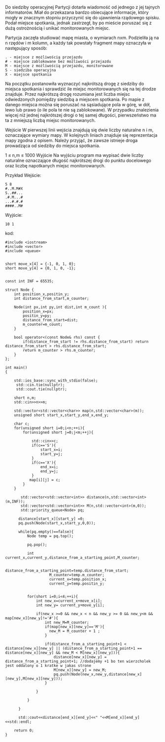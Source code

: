 Do siedziby operacyjnej Partycji dotarła wiadomość od jednego z jej tajnych informatorów. Miał do przekazana bardzo obiecujące informacje, który mogły w znacznym stopniu przyczynić się do ujawnienia rządowego spisku. Podał miejsce spotkania, jednak zastrzegł, by po mieście poruszać się z dużą ostrożnością i unikać monitorowanych miejsc.

Partycja zaczęła studiować mapę miasta, o wymiarach nxm. Podzieliła ją na n rzędów i m kolumn, a każdy tak powstały fragment mapy oznaczyła w następujący sposób:
```
. - miejsce z możliwością przejazdu
# - miejsce zablokowane bez możliwości przejazdu
M - miejsce z możliwością przejazdu, monitorowane
S - siedziba operacyjna
X - miejsce spotkania
```
Na początku postanowiła wyznaczyć najkrótszą drogę z siedziby do miejsca spotkania i sprawdzić ile miejsc monitorowanych się na tej drodze znajduje. Przez najkrótszą drogę rozumiana jest liczba miejsc odwiedzonych pomiędzy siedzibą a miejscem spotkania. Po mapie z danego miejsca można się poruszać na sąsiadujące pola w górę, w dół, lewo lub prawo (o ile pola te nie są zablokowane). W przypadku znalezienia więcej niż jednej najkrótszej drogi o tej samej długości, pierwszeństwo ma ta z mniejszą liczbą miejsc monitorowanych.

Wejście
W pierwszej linii wejścia znajdują się dwie liczby naturalne n i m, oznaczające wymiary mapy. W kolejnych liniach znajduje się reprezentacja mapy zgodna z opisem. Należy przyjąć, że zawsze istnieje droga prowadząca od siedziby do miejsca spotkania.

1 ≤ n,m ≤ 1000
Wyjście
Na wyjściu program ma wypisać dwie liczby naturalne oznaczające długość najkrótszej drogi do punktu docelowego oraz liczbę napotkanych miejsc monitorowanych.

Przykład
Wejście:
```
5 8
#..M.M#X
S..##...
.#.M...#
...#.#.#
####..M#
```
Wyjście:
```
10 1
```

kod:
```
#include <iostream>
#include <vector>
#include <queue>


short move_x[4] = {-1, 0, 1, 0};
short move_y[4] = {0, 1, 0, -1};


const int INF = 65535;

struct Node {
    int position_x,positin_y;
    int distance_from_start,m_counter;

    Node(int px,int py,int dist,int m_count ){
        position_x=px;
        positin_y=py;
        distance_from_start=dist;
        m_counter=m_count;
    }

    bool operator<(const Node& rhs) const {
        if(distance_from_start != rhs.distance_from_start) return distance_from_start > rhs.distance_from_start;
        return m_counter > rhs.m_counter;
    }
};

int main()
{

    std::ios_base::sync_with_stdio(false);
     std::cin.tie(nullptr);
     std::cout.tie(nullptr);

    short n,m;
    std::cin>>n>>m;

    std::vector<std::vector<char>> map(n,std::vector<char>(m));
    unsigned short start_x,start_y,end_x,end_y;

    char c;
    for(unsigned short i=0;i<n;++i){
        for(unsigned short j=0;j<m;++j){

            std::cin>>c;
            if(c=='S'){
                start_x=i;
                start_y=j;
            }
            if(c=='X'){
                end_x=i;
                end_y=j;
            }
           map[i][j] = c;
        }
    }

       std::vector<std::vector<int>> distance(n,std::vector<int>(m,INF));
       std::vector<std::vector<int>> M(n,std::vector<int>(m,0));
       std::priority_queue<Node> pq;

      distance[start_x][start_y] =0;
      pq.push(Node(start_x,start_y,0,0));

      while(pq.empty()==false){
          Node temp = pq.top();

          pq.pop();

          int current_x,current_y,distance_from_a_starting_point,M_counter;

                    distance_from_a_starting_point=temp.distance_from_start;
                    M_counter=temp.m_counter;
                    current_x=temp.position_x;
                    current_y=temp.positin_y;


          for(short i=0;i<4;++i){
              int new_x=current_x+move_x[i];
              int new_y= current_y+move_y[i];

              if(new_x >=0 && new_x < n && new_y >= 0 && new_y<m &&  map[new_x][new_y]!='#'){
                  int new_M=M_counter;
                  if(map[new_x][new_y]=='M'){
                    new_M = M_counter + 1 ;
                  }

                  if(distance_from_a_starting_point+1 < distance[new_x][new_y] || (distance_from_a_starting_point+1 == distance[new_x][new_y] && new_M < M[new_x][new_y])){
                      distance[new_x][new_y] = distance_from_a_starting_point+1; //dodajemy +1 bo ten wierzcholek jest oddalony o 1 kratke w jakas strone
                      M[new_x][new_y] = new_M;
                      pq.push(Node(new_x,new_y,distance[new_x][new_y],M[new_x][new_y]));
                  }

              }

          }

      }

      std::cout<<distance[end_x][end_y]<<" "<<M[end_x][end_y]<<std::endl;

    return 0;
}
```
